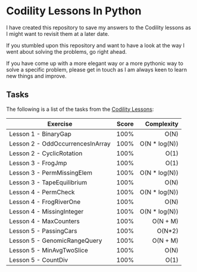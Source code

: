# Codility Lessons In Python

I have created this repository to save my answers to the Codility lessons as I might want to revisit them at a later date.

If you stumbled upon this repository and want to have a look at the way I went about solving the problems, go right ahead. 

If you have come up with a more elegant way or a more pythonic way to solve a specific problem, please get in touch as I am always keen to learn new things and improve.

## Tasks

The following is a list of the tasks from the [Codility Lessons](https://app.codility.com/programmers/lessons):

Exercise | Score | Complexity
-------- | :---: | ----------:
Lesson 1 - BinaryGap | 100% | O(N)
Lesson 2 - OddOccurrencesInArray | 100% | O(N * log(N))
Lesson 2 - CyclicRotation | 100% | O(1)
Lesson 3 - FrogJmp | 100% | O(1)
Lesson 3 - PermMissingElem | 100% | O(N * log(N))
Lesson 3 - TapeEquilibrium | 100% | O(N)
Lesson 4 - PermCheck | 100% | O(N * log(N))
Lesson 4 - FrogRiverOne | 100% | O(N)
Lesson 4 - MissingInteger | 100% | O(N * log(N))
Lesson 4 - MaxCounters | 100% | O(N + M)
Lesson 5 - PassingCars | 100% | O(N*2)
Lesson 5 - GenomicRangeQuery | 100% | O(N + M)
Lesson 5 - MinAvgTwoSlice | 100% | O(N)
Lesson 5 - CountDiv | 100% | O(1)

